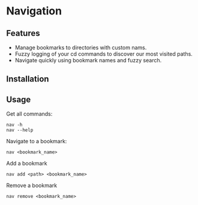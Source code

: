 ﻿# Navigation


## Features
- Manage bookmarks to directories with custom nams.  
- Fuzzy logging of your cd commands to discover our most visited paths.  
- Navigate quickly using bookmark names and fuzzy search.  

## Installation


## Usage
Get all commands:
```
nav -h
nav --help
```
Navigate to a bookmark:
```
nav <bookmark_name>
```
Add a bookmark
```
nav add <path> <bookmark_name>
```
Remove a bookmark
```
nav remove <bookmark_name>
```
